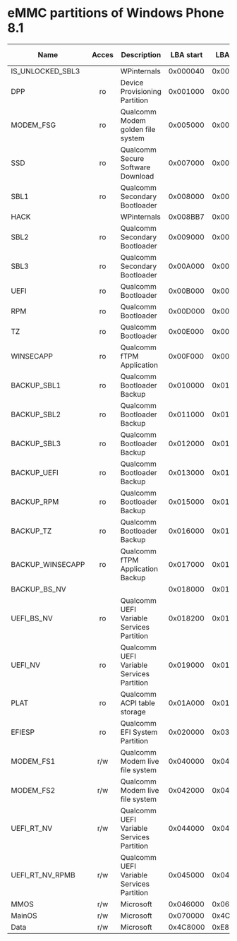# eMMC partitions of Windows Phone 8.1

| Name            | Acces | Description | LBA start | LBA end | Size (bytes) | File system |
|-----------------|:-----:|-------------|-----------|---------|--------------|-------------|
|IS_UNLOCKED_SBL3 | | WPinternals | 0x000040 | 0x000040 | 0x0000000200 | |
|DPP              | ro | Device Provisioning Partition | 0x001000 | 0x004FFF | 0x0000800000 | FAT |
|MODEM_FSG        | ro | Qualcomm Modem golden file system | 0x005000 | 0x0067FF | 0x0000300000 | |
|SSD              | ro | Qualcomm Secure Software Download | 0x007000 | 0x00701F | 0x0000004000 | |
|SBL1             | ro | Qualcomm Secondary Bootloader | 0x008000 | 0x008BB6 | 0x0000176E00 | |
|HACK             | | WPinternals | 0x008BB7 | 0x008BB7 | 0x0000000200 | |
|SBL2             | ro | Qualcomm Secondary Bootloader | 0x009000 | 0x009BB7 | 0x0000177000 | |
|SBL3             | ro | Qualcomm Secondary Bootloader | 0x00A000 | 0x00AFFF | 0x0000200000 | |
|UEFI             | ro | Qualcomm Bootloader | 0x00B000 | 0x00C387 | 0x0000271000 | |
|RPM              | ro | Qualcomm Bootloader | 0x00D000 | 0x00D3E7 | 0x000007d000 | |
|TZ               | ro | Qualcomm Bootloader | 0x00E000 | 0x00E3E7 | 0x000007d000 | |
|WINSECAPP        | ro | Qualcomm fTPM Application | 0x00F000 | 0x00F3FF | 0x0000080000 | |
|BACKUP_SBL1      | ro | Qualcomm Bootloader Backup | 0x010000 | 0x010BB7 | 0x0000177000 | |
|BACKUP_SBL2      | ro | Qualcomm Bootloader Backup | 0x011000 | 0x011BB7 | 0x0000177000 | |
|BACKUP_SBL3      | ro | Qualcomm Bootloader Backup | 0x012000 | 0x012FFF | 0x0000200000 | |
|BACKUP_UEFI      | ro | Qualcomm Bootloader Backup | 0x013000 | 0x014387 | 0x0000271000 | |
|BACKUP_RPM       | ro | Qualcomm Bootloader Backup | 0x015000 | 0x0153E7 | 0x000007d000 | |
|BACKUP_TZ        | ro | Qualcomm Bootloader Backup | 0x016000 | 0x0163E7 | 0x000007d000 | |
|BACKUP_WINSECAPP | ro | Qualcomm fTPM Application Backup | 0x017000 | 0x0173FF | 0x0000080000 | |
|BACKUP_BS_NV     | | | 0x018000 | 0x0181FF | 0x0000040000 | |
|UEFI_BS_NV       | ro | Qualcomm UEFI Variable Services Partition | 0x018200 | 0x0183FF | 0x0000040000 |
|UEFI_NV          | ro | Qualcomm UEFI Variable Services Partition | 0x019000 | 0x0191FF | 0x0000040000 | |
|PLAT             | ro | Qualcomm ACPI table storage | 0x01A000 | 0x01DFFF | 0x0000800000 | |
|EFIESP           | ro | Qualcomm EFI System Partition | 0x020000 | 0x03FFFF | 0x0004000000 | FAT |
|MODEM_FS1        | r/w | Qualcomm Modem live file system | 0x040000 | 0x0417FF | 0x0000300000 | |
|MODEM_FS2        | r/w | Qualcomm Modem live file system | 0x042000 | 0x0437FF | 0x0000300000 | |
|UEFI_RT_NV       | r/w | Qualcomm UEFI Variable Services Partition | 0x044000 | 0x0441FF | 0x000004000 | |
|UEFI_RT_NV_RPMB  | r/w | Qualcomm UEFI Variable Services Partition | 0x045000 | 0x0450FF | 0x0000020000 | |
|MMOS             | r/w | Microsoft | 0x046000 | 0x06DF5F | 0x0004FEC000 | FAT |
|MainOS           | r/w | Microsoft | 0x070000 | 0x4C7EFF | 0x008AFE0000 | NTFS |
|Data             | r/w | Microsoft | 0x4C8000 | 0xE8FFDE | 0x0138FFBE00 | NTFS |



